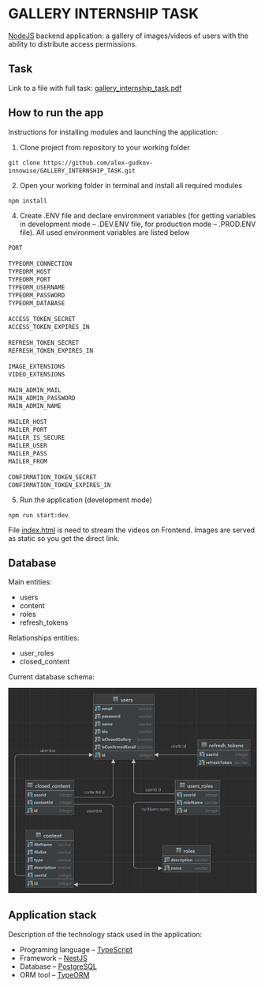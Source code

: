 # GALLERY INTERNSHIP TASK
[NodeJS](http://nodejs.org) backend application: a gallery of images/videos of users with the ability
to distribute access permissions.

## Task
Link to a file with full task: [gallery_internship_task.pdf](./gallery_internship_task.pdf)

## How to run the app
Instructions for installing modules and launching
the application:
1. Clone project from repository to your working folder
```
git clone https://github.com/alex-gudkov-innowise/GALLERY_INTERNSHIP_TASK.git
```

2. Open your working folder in terminal and install all required modules
```TXT
npm install
```
4. Create .ENV file and declare environment variables (for getting variables in development mode – .DEV.ENV file, for production mode – .PROD.ENV file). All used environment variables  are listed below
```
PORT

TYPEORM_CONNECTION
TYPEORM_HOST
TYPEORM_PORT
TYPEORM_USERNAME
TYPEORM_PASSWORD
TYPEORM_DATABASE

ACCESS_TOKEN_SECRET
ACCESS_TOKEN_EXPIRES_IN

REFRESH_TOKEN_SECRET
REFRESH_TOKEN_EXPIRES_IN

IMAGE_EXTENSIONS
VIDEO_EXTENSIONS

MAIN_ADMIN_MAIL
MAIN_ADMIN_PASSWORD
MAIN_ADMIN_NAME

MAILER_HOST
MAILER_PORT
MAILER_IS_SECURE
MAILER_USER
MAILER_PASS
MAILER_FROM

CONFIRMATION_TOKEN_SECRET
CONFIRMATION_TOKEN_EXPIRES_IN
```

5. Run the application (development mode)
```
npm run start:dev
```

File [index.html](./index.html) is need to stream the videos on Frontend. Images are served as static so you get the direct link. 

## Database
Main entities:
* users
* content
* roles
* refresh_tokens

Relationships entities:
* user_roles
* closed_content

Current database schema:

![gallery_db_1_ERD](./gallery_db_1_ERD.png)

## Application stack
Description of the technology stack used in the application:
* Programing language – [TypeScript](http://www.typescriptlang.org)
* Framework – [NestJS](https://nestjs.com/)
* Database – [PostgreSQL](https://www.postgresql.org/)
* ORM tool – [TypeORM](https://typeorm.io/)

